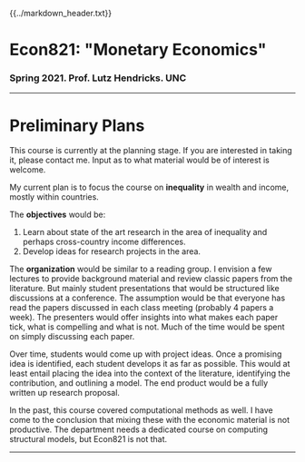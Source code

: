 {{../markdown_header.txt}}


# Econ821: "Monetary Economics"

### Spring 2021. Prof. Lutz Hendricks. UNC

-----------------

# Preliminary Plans

This course is currently at the planning stage. If you are interested in taking it, please contact me. Input as to what material would be of interest is welcome.

My current plan is to focus the course on **inequality** in wealth and income, mostly within countries. 

The **objectives** would be:

1. Learn about state of the art research in the area of inequality and perhaps cross-country income differences.
2. Develop ideas for research projects in the area.

The **organization** would be similar to a reading group. I envision a few lectures to provide background material and review classic papers from the literature. But mainly student presentations that would be structured like discussions at a conference. The assumption would be that everyone has read the papers discussed in each class meeting (probably 4 papers a week). The presenters would offer insights into what makes each paper tick, what is compelling and what is not. Much of the time would be spent on simply discussing each paper. 

Over time, students would come up with project ideas. Once a promising idea is identified, each student develops it as far as possible. This would at least entail placing the idea into the context of the literature, identifying the contribution, and outlining a model. The end product would be a fully written up research proposal.

In the past, this course covered computational methods as well. I have come to the conclusion that mixing these with the economic material is not productive. The department needs a dedicated course on computing structural models, but Econ821 is not that.

--------

[Matlab Intro]: http://matlab-introduction.readthedocs.org/en/latest/matlab_intro.html

[Notes on programming]: http://matlab-introduction.readthedocs.org/en/latest/programming.html

[githubLH]: https://github.com/hendri54/Econ821

[studPresent]: student_presentations.html

